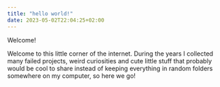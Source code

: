 ```yaml
---
title: "hello world!"
date: 2023-05-02T22:04:25+02:00
---
```


Welcome!

Welcome to this little corner of the internet. During the years I collected many failed projects, weird curiosities and cute little stuff that probably would be cool to share instead of keeping everything in random folders somewhere on my computer, so here we go!
